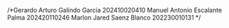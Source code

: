 /*Gerardo Arturo Galindo Garcia 202410020410
Manuel Antonio Escalante Palma 202420110246
Marlon Jared Saenz Blanco 202230010131
*/
